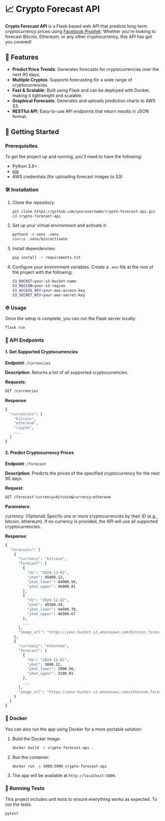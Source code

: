 # 📈 Crypto Forecast API

**Crypto Forecast API** is a Flask-based web API that predicts long-term cryptocurrency prices using [Facebook Prophet](https://facebook.github.io/prophet/). Whether you're looking to forecast Bitcoin, Ethereum, or any other cryptocurrency, this API has got you covered!

## 🌟 Features

- **Predict Price Trends**: Generates forecasts for cryptocurrencies over the next 90 days.
- **Multiple Cryptos**: Supports forecasting for a wide range of cryptocurrencies.
- **Fast & Scalable**: Built using Flask and can be deployed with Docker, making it lightweight and scalable.
- **Graphical Forecasts**: Generates and uploads prediction charts to AWS S3.
- **RESTful API**: Easy-to-use API endpoints that return results in JSON format.
  
## 🚀 Getting Started

### Prerequisites

To get the project up and running, you'll need to have the following:

- Python 3.8+
- [pip](https://pip.pypa.io/en/stable/)
- AWS credentials (for uploading forecast images to S3)

### 🛠️ Installation

1. Clone the repository:

    ```bash
    git clone https://github.com/yourusername/crypto-forecast-api.git
    cd crypto-forecast-api
    ```

2. Set up your virtual environment and activate it:

    ```bash
    python3 -m venv .venv
    source .venv/bin/activate
    ```

3. Install dependencies:

    ```bash
    pip install -r requirements.txt
    ```

4. Configure your environment variables. Create a `.env` file at the root of the project with the following:

    ```bash
    S3_BUCKET=your-s3-bucket-name
    S3_REGION=your-s3-region
    S3_ACCESS_KEY=your-aws-access-key
    S3_SECRET_KEY=your-aws-secret-key
    ```

### ⚙️ Usage

Once the setup is complete, you can run the Flask server locally:

```bash
flask run
```

### 🎯 API Endpoints

#### 1. Get Supported Cryptocurrencies

**Endpoint**: `/currencies`

**Description**: Returns a list of all supported cryptocurrencies.

**Requests**:

```bash
GET /currencies
```

**Response**:

```bash
{
  "currencies": [
    "bitcoin",
    "ethereum",
    "ripple",
    ...
  ]
}
```

#### 2. Predict Cryptocurrency Prices

**Endpoint**: `/forecast`

**Description**: Predicts the prices of the specified cryptocurrency for the next 90 days.

**Request**:

```bash
GET /forecast?currency=bitcoin&currency=ethereum
```

**Parameters**:

currency: (Optional) Specify one or more cryptocurrencies by their ID (e.g., bitcoin, ethereum). If no currency is provided, the API will use all supported cryptocurrencies.

**Response**:

```bash
{
  "forecasts": [
    {
      "currency": "bitcoin",
      "forecast": [
        {
          "ds": "2024-12-01",
          "yhat": 45000.12,
          "yhat_lower": 44000.56,
          "yhat_upper": 46000.91
        },
        {
          "ds": "2024-12-02",
          "yhat": 45500.34,
          "yhat_lower": 44500.78,
          "yhat_upper": 46500.67
        },
        ...
      ],
      "image_url": "https://your-bucket.s3.amazonaws.com/bitcoin_forecast_plot.png"
    },
    {
      "currency": "ethereum",
      "forecast": [
        {
          "ds": "2024-12-01",
          "yhat": 3000.12,
          "yhat_lower": 2900.56,
          "yhat_upper": 3100.91
        },
        ...
      ],
      "image_url": "https://your-bucket.s3.amazonaws.com/ethereum_forecast_plot.png"
    }
  ]
}
```

### 🐳 Docker

You can also run the app using Docker for a more portable solution:

1. Build the Docker image:

    ```bash
    docker build -t crypto-forecast-api .
    ```

2. Run the container:

    ```bash
    docker run -p 5000:5000 crypto-forecast-api
    ```

3. The app will be available at `http://localhost:5000`.

### 🧪 Running Tests

This project includes unit tests to ensure everything works as expected. To run the tests:

```bash
pytest
```